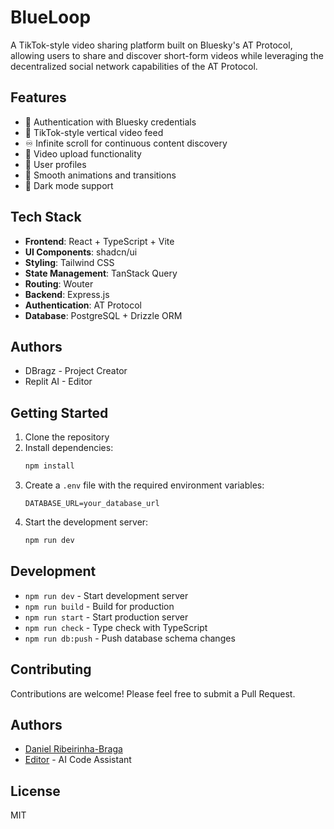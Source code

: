 # BlueLoop

A TikTok-style video sharing platform built on Bluesky's AT Protocol, allowing users to share and discover short-form videos while leveraging the decentralized social network capabilities of the AT Protocol.

## Features

- 🔐 Authentication with Bluesky credentials
- 📱 TikTok-style vertical video feed
- ♾️ Infinite scroll for continuous content discovery
- 🎥 Video upload functionality
- 👤 User profiles
- 💫 Smooth animations and transitions
- 🌙 Dark mode support

## Tech Stack

- **Frontend**: React + TypeScript + Vite
- **UI Components**: shadcn/ui
- **Styling**: Tailwind CSS
- **State Management**: TanStack Query
- **Routing**: Wouter
- **Backend**: Express.js
- **Authentication**: AT Protocol
- **Database**: PostgreSQL + Drizzle ORM

## Authors

- DBragz - Project Creator
- Replit AI - Editor

## Getting Started

1. Clone the repository
2. Install dependencies:
   ```bash
   npm install
   ```
3. Create a `.env` file with the required environment variables:
   ```
   DATABASE_URL=your_database_url
   ```
4. Start the development server:
   ```bash
   npm run dev
   ```

## Development

- `npm run dev` - Start development server
- `npm run build` - Build for production
- `npm run start` - Start production server
- `npm run check` - Type check with TypeScript
- `npm run db:push` - Push database schema changes

## Contributing

Contributions are welcome! Please feel free to submit a Pull Request.

## Authors

- [Daniel Ribeirinha-Braga](https://github.com/DBragz)
- [Editor](https://github.com/replit) - AI Code Assistant

## License

MIT